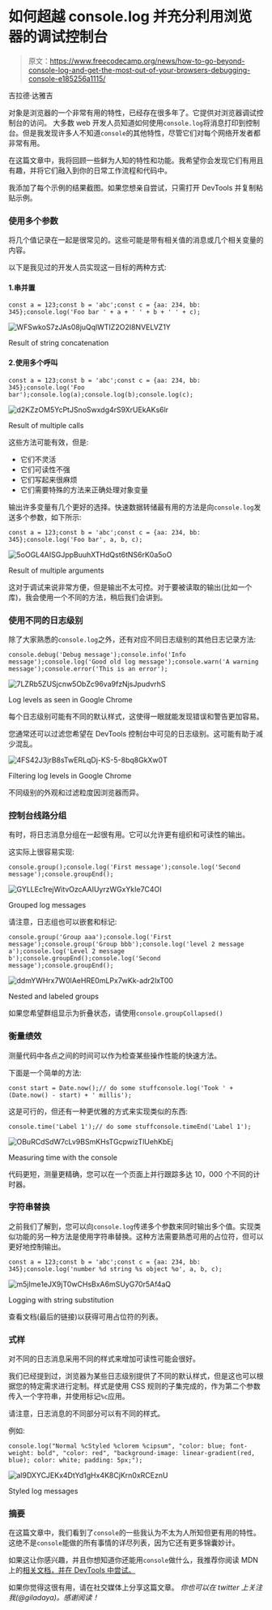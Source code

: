 # 如何超越 console.log 并充分利用浏览器的调试控制台

> 原文：<https://www.freecodecamp.org/news/how-to-go-beyond-console-log-and-get-the-most-out-of-your-browsers-debugging-console-e185256a1115/>

吉拉德·达雅吉

对象是浏览器的一个非常有用的特性，已经存在很多年了。它提供对浏览器调试控制台的访问。
大多数 web 开发人员知道如何使用`console.log`将消息打印到控制台。但是我发现许多人不知道`console`的其他特性，尽管它们对每个网络开发者都非常有用。

在这篇文章中，我将回顾一些鲜为人知的特性和功能。我希望你会发现它们有用且有趣，并将它们融入到你的日常工作流程和代码中。

我添加了每个示例的结果截图。如果您想亲自尝试，只需打开 DevTools 并复制粘贴示例。

### 使用多个参数

将几个值记录在一起是很常见的。这些可能是带有相关值的消息或几个相关变量的内容。

以下是我见过的开发人员实现这一目标的两种方式:

#### 1.串并置

```
const a = 123;const b = 'abc';const c = {aa: 234, bb: 345};console.log('Foo bar ' + a + ' ' + b + ' ' + c);
```

![WFSwkoS7zJAs08juQqlWTIZ2O2I8NVELVZ1Y](img/bed20986f529f31df9378dfe867e42cd.png)

Result of string concatenation

#### 2.使用多个呼叫

```
const a = 123;const b = 'abc';const c = {aa: 234, bb: 345};console.log('Foo bar');console.log(a);console.log(b);console.log(c);
```

![d2KZzOM5YcPtJSnoSwxdg4rS9XrUEkAKs6lr](img/d1a3ee028f338ea1d4be8f24348e03b2.png)

Result of multiple calls

这些方法可能有效，但是:

*   它们不灵活
*   它们可读性不强
*   它们写起来很麻烦
*   它们需要特殊的方法来正确处理对象变量

输出许多变量有几个更好的选择。快速数据转储最有用的方法是向`console.log`发送多个参数，如下所示:

```
const a = 123;const b = 'abc';const c = {aa: 234, bb: 345};console.log('Foo bar', a, b, c);
```

![5oOGL4AISGJppBuuhXTHdQst6tNS6rK0a5oO](img/01d9a332d328d8d784ec7e00dfc89bcd.png)

Result of multiple arguments

这对于调试来说非常方便，但是输出不太可控。对于要被读取的输出(比如一个库)，我会使用一个不同的方法，稍后我们会讲到。

### 使用不同的日志级别

除了大家熟悉的`console.log`之外，还有对应不同日志级别的其他日志记录方法:

```
console.debug('Debug message');console.info('Info message');console.log('Good old log message');console.warn('A warning message');console.error('This is an error');
```

![7LZRb5ZUSjcnw5ObZc96va9fzNjsJpudvrhS](img/33b55d02dd13d5fc9d905fae5fdfdce7.png)

Log levels as seen in Google Chrome

每个日志级别可能有不同的默认样式，这使得一眼就能发现错误和警告更加容易。

您通常还可以过滤您希望在 DevTools 控制台中可见的日志级别。这可能有助于减少混乱。

![4FS42J3jrB8sTwERLqDj-KS-5-8bq8GkXw0T](img/148771de5153d2a74547f4c0d609b125.png)

Filtering log levels in Google Chrome

不同级别的外观和过滤粒度因浏览器而异。

### 控制台线路分组

有时，将日志消息分组在一起很有用。它可以允许更有组织和可读性的输出。

这实际上很容易实现:

```
console.group();console.log('First message');console.log('Second message');console.groupEnd();
```

![GYLLEc1rejWitvOzcAAIUyrzWGxYkIe7C4OI](img/91cbc8f3a45f7e518989d0a5640c37c0.png)

Grouped log messages

请注意，日志组也可以嵌套和标记:

```
console.group('Group aaa');console.log('First message');console.group('Group bbb');console.log('level 2 message a');console.log('Level 2 message b');console.groupEnd();console.log('Second message');console.groupEnd();
```

![ddmYWHrx7W0lAeHRE0mLPx7wKk-adr2lxT00](img/2a13311b206871cdaee9c00d9ada8878.png)

Nested and labeled groups

如果您希望群组显示为折叠状态，请使用`console.groupCollapsed()`

### 衡量绩效

测量代码中各点之间的时间可以作为检查某些操作性能的快速方法。

下面是一个简单的方法:

```
const start = Date.now();// do some stuffconsole.log('Took ' + (Date.now() - start) + ' millis');
```

这是可行的，但还有一种更优雅的方式来实现类似的东西:

```
console.time('Label 1');// do some stuffconsole.timeEnd('Label 1');
```

![OBuRCdSdW7cLv9BSmKHsTGcpwizTlUehKbEj](img/1e5fce7e1db95ce1906d088521504a64.png)

Measuring time with the console

代码更短，测量更精确，您可以在一个页面上并行跟踪多达 10，000 个不同的计时器。

### 字符串替换

之前我们了解到，您可以向`console.log`传递多个参数来同时输出多个值。实现类似功能的另一种方法是使用字符串替换。这种方法需要熟悉可用的占位符，但可以更好地控制输出。

```
const a = 123;const b = 'abc';const c = {aa: 234, bb: 345};console.log('number %d string %s object %o', a, b, c);
```

![m5jIme1eJX9jT0wCHsBxA6mSUyG70r5Af4aQ](img/7c0b1a4e4ff40c5c07176efa58531e1e.png)

Logging with string substitution

查看文档(最后的链接)以获得可用占位符的列表。

### 式样

对不同的日志消息采用不同的样式来增加可读性可能会很好。

我们已经提到过，浏览器为某些日志级别提供了不同的默认样式，但是这也可以根据您的特定需求进行定制。样式是使用 CSS 规则的子集完成的，作为第二个参数传入一个字符串，并使用标记`%c`应用。

请注意，日志消息的不同部分可以有不同的样式。

例如:

```
console.log("Normal %cStyled %clorem %cipsum", "color: blue; font-weight: bold", "color: red", "background-image: linear-gradient(red, blue); color: white; padding: 5px;");
```

![al9DXYCJEKx4DtYd1gHx4K8CjKrn0xRCEznU](img/19bad21d3da9178da2629a59e40f3e8b.png)

Styled log messages

### 摘要

在这篇文章中，我们看到了`console`的一些我认为不太为人所知但更有用的特性。这绝不是`console`能做的所有事情的详尽列表，因为它还有更多锦囊妙计。

如果这让你感兴趣，并且你想知道你还能用`console`做什么，我推荐你阅读 MDN 上的[相关文档，并在 DevTools 中尝试。](https://developer.mozilla.org/en-US/docs/Web/API/console)

如果你觉得这很有用，请在社交媒体上分享这篇文章。
*你也可以在 twitter 上关注我(@giladaya)。感谢阅读！*